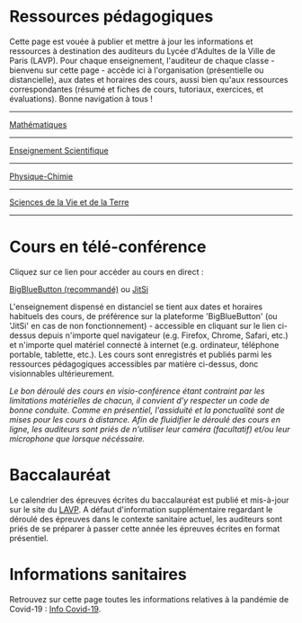 # Ressources pédagogiques

Cette page est vouée à publier et mettre à jour les informations et ressources à destination des auditeurs du Lycée d'Adultes de la Ville de Paris (LAVP). Pour chaque enseignement, l'auditeur de chaque classe - bienvenu sur cette page - accède ici à l'organisation (présentielle ou distancielle), aux dates et horaires des cours, aussi bien qu'aux ressources correspondantes (résumé et fiches de cours, tutoriaux, exercices, et évaluations). Bonne navigation à tous ! 

---
[Mathématiques](/math/math)


---
[Enseignement Scientifique](/science/science)


---
[Physique-Chimie](/pc/pc)


---
[Sciences de la Vie et de la Terre](/svt/svt)


---

# Cours en télé-conférence

Cliquez sur ce lien pour accéder au cours en direct : 

[BigBlueButton (recommandé)](https://demo.bigbluebutton.org/gl/tho-qnx-uqi-0js)   ou   [JitSi](https://meet.jit.si/LAVP)

L'enseignement dispensé en distanciel se tient aux dates et horaires habituels des cours, de préférence sur la plateforme 'BigBlueButton' (ou 'JitSi' en cas de non fonctionnement) - accessible en cliquant sur le lien ci-dessus depuis n'importe quel navigateur (e.g. Firefox, Chrome, Safari, etc.) et n'importe quel matériel connecté à internet (e.g. ordinateur, téléphone portable, tablette, etc.). Les cours sont enregistrés et publiés parmi les ressources pédagogiques accessibles par matière ci-dessus, donc visionnables ultérieurement.

*Le bon déroulé des cours en visio-conférence étant contraint par les limitations matérielles de chacun, il convient d'y respecter un code de bonne conduite. Comme en présentiel, l'assiduité et la ponctualité sont de mises pour les cours à distance. Afin de fluidifier le déroulé des cours en ligne, les auditeurs sont priés de n'utiliser leur caméra (facultatif) et/ou leur microphone que lorsque nécéssaire.*

# Baccalauréat

Le calendrier des épreuves écrites du baccalauréat est publié et mis-à-jour sur le site du [LAVP](https://www.lyceedadultes.fr/sitepedagogique/lmapolaccueil.html). A défaut d'information supplémentaire regardant le déroulé des épreuves dans le contexte sanitaire actuel, les auditeurs sont priés de se préparer à passer cette année les épreuves écrites en format présentiel.

# Informations sanitaires

Retrouvez sur cette page toutes les informations relatives à la pandémie de Covid-19 : [Info Covid-19](/covid/covid).


